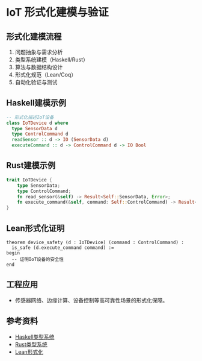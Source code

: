 # IoT 形式化建模与验证

## 形式化建模流程

1. 问题抽象与需求分析
2. 类型系统建模（Haskell/Rust）
3. 算法与数据结构设计
4. 形式化规范（Lean/Coq）
5. 自动化验证与测试

## Haskell建模示例

```haskell
-- 形式化描述IoT设备
class IoTDevice d where
  type SensorData d
  type ControlCommand d
  readSensor :: d -> IO (SensorData d)
  executeCommand :: d -> ControlCommand d -> IO Bool
```

## Rust建模示例

```rust
trait IoTDevice {
    type SensorData;
    type ControlCommand;
    fn read_sensor(&self) -> Result<Self::SensorData, Error>;
    fn execute_command(&self, command: Self::ControlCommand) -> Result<bool, Error>;
}
```

## Lean形式化证明

```lean
theorem device_safety (d : IoTDevice) (command : ControlCommand) :
  is_safe (d.execute_command command) :=
begin
  -- 证明IoT设备的安全性
end
```

## 工程应用

- 传感器网络、边缘计算、设备控制等高可靠性场景的形式化保障。

## 参考资料

- [Haskell类型系统](https://wiki.haskell.org/Type_systems)
- [Rust类型系统](https://doc.rust-lang.org/book/ch10-02-traits.html)
- [Lean形式化](https://leanprover.github.io/)
